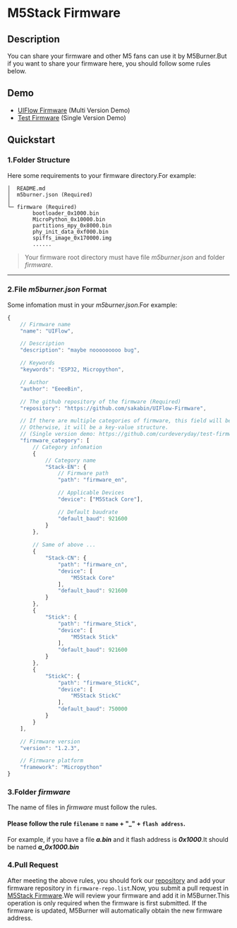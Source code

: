 # M5Stack Firmware

## Description
You can share your firmware and other M5 fans can use it by M5Burner.But if you want to share your firmware here, you should follow some rules below.

## Demo
* [UIFlow Firmware](https://github.com/sakabin/UIFlow-Firmware) (Multi Version Demo)
* [Test Firmware](https://github.com/curdeveryday/test-firmware) (Single Version Demo)

## Quickstart
### __1.Folder Structure__
Here some requirements to your firmware directory.For example:
```
│  README.md
│  m5burner.json (Required)
│
└─ firmware (Required)
        bootloader_0x1000.bin
        MicroPython_0x10000.bin
        partitions_mpy_0x8000.bin
        phy_init_data_0xf000.bin
        spiffs_image_0x170000.img
        ......
```
> Your firmware root directory must have file *m5burner.json* and folder *firmware*.
---
### __2.File *m5burner.json* Format__
Some infomation must in your *m5burner.json*.For example:
``` javascript
{
    // Firmware name
    "name": "UIFlow",

    // Description
    "description": "maybe nooooooooo bug",

    // Keywords
    "keywords": "ESP32, Micropython",

    // Author
    "author": "EeeeBin",

    // The github repository of the firmware (Required)
    "repository": "https://github.com/sakabin/UIFlow-Firmware",

    // If there are multiple categories of firmware, this field will be a array.
    // Otherwise, it will be a key-value structure.
    // (Single version demo: https://github.com/curdeveryday/test-firmware)
    "firmware_category": [
        // Category infomation
        {
            // Category name
            "Stack-EN": {
                // Firmware path
                "path": "firmware_en",

                // Applicable Devices
                "device": ["M5Stack Core"],

                // Default baudrate
                "default_baud": 921600
            }
        },
        
        // Same of above ...
        {
            "Stack-CN": {
                "path": "firmware_cn",
                "device": [
                    "M5Stack Core"
                ],
                "default_baud": 921600
            }
        },
        {
            "Stick": {
                "path": "firmware_Stick",
                "device": [
                    "M5Stack Stick"
                ],
                "default_baud": 921600
            }
        },
        {
            "StickC": {
                "path": "firmware_StickC",
                "device": [
                    "M5Stack StickC"
                ],
                "default_baud": 750000
            }
        }
    ],

    // Firmware version
    "version": "1.2.3",

    // Firmware platform
    "framework": "Micropython"
}
```

### __3.Folder *firmware*__
The name of files in *firmware* must follow the rules.

#### __Please follow the rule `filename` = `name` + "_" + `flash address`.__

For example, if you have a file _**a.bin**_ and it flash address is _**0x1000**_.It should be named _**a_0x1000.bin**_

### __4.Pull Request__
After meeting the above rules, you should fork our [repository](https://github.com/m5stack/M5Stack-Firmware) and add your firmware repository in `firmware-repo.list`.Now, you submit a pull request in [M5Stack Firmware](https://github.com/EeeeBin/UIFlow-Firmware/pulls).We will review your firmware and add it in M5Burner.This operation is only required when the firmware is first submitted. If the firmware is updated, M5Burner will automatically obtain the new firmware address.
